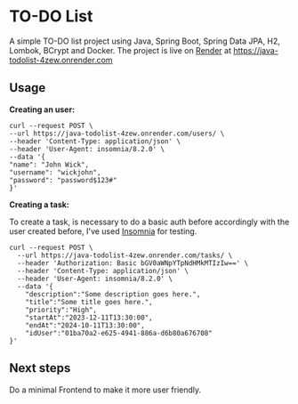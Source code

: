 # TO-DO List

A simple TO-DO list project using Java, Spring Boot, Spring Data JPA, H2, Lombok, BCrypt and Docker.
The project is live on [Render](https://render.com/) at https://java-todolist-4zew.onrender.com

## Usage

**Creating an user:**
```
curl --request POST \
--url https://java-todolist-4zew.onrender.com/users/ \
--header 'Content-Type: application/json' \
--header 'User-Agent: insomnia/8.2.0' \
--data '{
"name": "John Wick",
"username": "wickjohn",
"password": "password$123#"
}'
```

**Creating a task:**

To create a task, is necessary to do a basic auth before accordingly with the user created before, I've used [Insomnia](https://insomnia.rest/) for testing. 
```
curl --request POST \
  --url https://java-todolist-4zew.onrender.com/tasks/ \
  --header 'Authorization: Basic bGV0aWNpYTpNdHMkMTIzIw==' \
  --header 'Content-Type: application/json' \
  --header 'User-Agent: insomnia/8.2.0' \
  --data '{
	"description":"Some description goes here.",
	"title":"Some title goes here.",
	"priority":"High",
	"startAt":"2023-12-11T13:30:00",
	"endAt":"2024-10-11T13:30:00",
	"idUser":"01ba70a2-e625-4941-886a-d6b80a676708"
}'
```

## Next steps

Do a minimal Frontend to make it more user friendly.